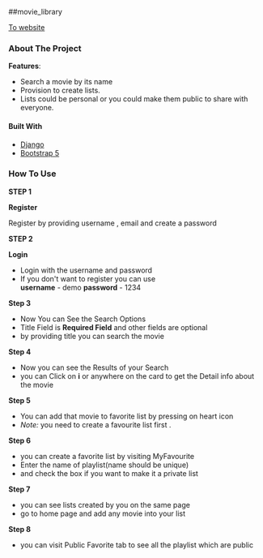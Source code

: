 ##movie_library

<a href="https://aomine53-movie-library.herokuapp.com/">To website</a>

### About The Project

**Features**:

- Search a movie by its name
- Provision to create lists. 
- Lists could be personal or you could make them
  public to share with everyone.

#### Built With

- [Django](https://www.djangoproject.com)
- [Bootstrap 5](https://getbootstrap.com)

<!-- USAGE EXAMPLES -->

### How To Use

**STEP 1**

**Register**

Register by providing username , email and create a password  <br>

**STEP 2**

**Login**
- Login with the username and password 
- If you don't want to register you can use  
 **username** - demo
**password** - 1234

**Step 3**
- Now You can See the Search Options
- Title Field is **Required Field** and other fields are optional
- by providing title you can search the movie


**Step 4**
- Now you can see the Results of your Search
- you can Click on **i** or anywhere on the card to get the Detail info about the movie


**Step 5**
- You can add that movie to favorite list by pressing on heart icon
- *Note:* you need to create a favourite list first .


**Step 6**
- you can create a favorite list by visiting MyFavourite   
- Enter the name of playlist(name should be unique)
- and check the box if you want to make it a private list

**Step 7**
- you can see lists created by you on the same page 
- go to home page and add any movie into your list

**Step 8**
- you can visit Public Favorite tab to see all the playlist which are public 

